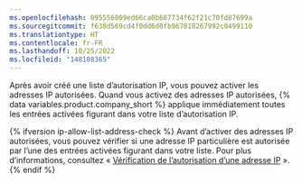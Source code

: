 ```yaml
---
ms.openlocfilehash: 095556009ed66ca0b687734f62f21c70fd87699a
ms.sourcegitcommit: f638d569cd4f0dd6d0fb967818267992c0499110
ms.translationtype: HT
ms.contentlocale: fr-FR
ms.lasthandoff: 10/25/2022
ms.locfileid: "148108365"
---
```

Après avoir créé une liste d’autorisation IP, vous pouvez activer les adresses IP autorisées. Quand vous activez des adresses IP autorisées, {% data variables.product.company_short %} applique immédiatement toutes les entrées activées figurant dans votre liste d’autorisation IP.

{% ifversion ip-allow-list-address-check %} Avant d’activer des adresses IP autorisées, vous pouvez vérifier si une adresse IP particulière est autorisée par l’une des entrées activées figurant dans votre liste. Pour plus d’informations, consultez « [Vérification de l’autorisation d’une adresse IP](#checking-if-an-ip-address-is-permitted) ».
{% endif %}

